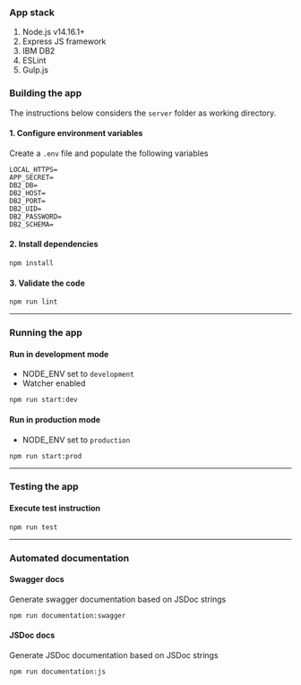 

### App stack

1. Node.js v14.16.1+
2. Express JS framework
3. IBM DB2
4. ESLint
5. Gulp.js


### Building the app

The instructions below considers the `server` folder as working directory.

#### 1. Configure environment variables

Create a `.env` file and populate the following variables

```dotenv
LOCAL_HTTPS=
APP_SECRET=
DB2_DB=
DB2_HOST=
DB2_PORT=
DB2_UID=
DB2_PASSWORD=
DB2_SCHEMA=
```

#### 2. Install dependencies

```shell
npm install
```

#### 3. Validate the code

```shell
npm run lint
```

---

### Running the app


#### Run in development mode

* NODE_ENV set to `development`
* Watcher enabled

```shell
npm run start:dev
```


#### Run in production mode

* NODE_ENV set to `production`

```shell
npm run start:prod
```

---


### Testing the app

#### Execute test instruction


```shell
npm run test
```

---

### Automated documentation

#### Swagger docs

Generate swagger documentation based on JSDoc strings

```shell
npm run documentation:swagger
```


#### JSDoc docs

Generate JSDoc documentation based on JSDoc strings

```shell
npm run documentation:js
```